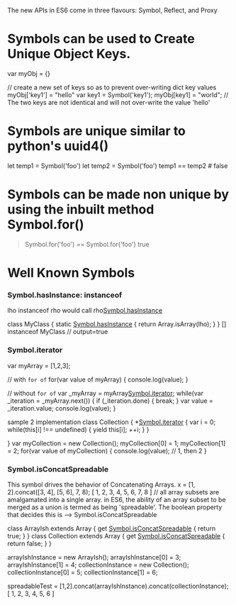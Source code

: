 The new APIs in ES6 come in three flavours: Symbol, Reflect, and Proxy

# Symbols can be used to Create Unique Object Keys.
var myObj = {}

// create a new set of keys so as to prevent over-writing dict key values
myObj['key1'] = "hello"
var key1 = Symbol('key1');
myObj[key1] = "world";
// The two keys are not identical and will not over-write the value  'hello'
# Symbols are unique similar to python's uuid4()
let temp1 = Symbol('foo')
let temp2 = Symbol('foo')
temp1 == temp2 # false

# Symbols can be made non unique by using the inbuilt method Symbol.for()
> Symbol.for('foo') == Symbol.for('foo')
true

# Well Known Symbols
### Symbol.hasInstance: instanceof
lho instanceof rho would call rho[Symbol.hasInstance](lho)

class MyClass {
    static [Symbol.hasInstance](lho) {
        return Array.isArray(lho);
    }
}
[] instanceof MyClass  // output=true

### Symbol.iterator
var myArray = [1,2,3];

// with `for of`
for(var value of myArray) {
    console.log(value);
}

// without `for of`
var _myArray = myArray[Symbol.iterator]();
while(var _iteration = _myArray.next()) {
    if (_iteration.done) {
        break;
    }
    var value = _iteration.value;
    console.log(value);
}

sample 2 implementation 
class Collection {
  *[Symbol.iterator]() {
    var i = 0;
    while(this[i] !== undefined) {
      yield this[i];
      ++i;
    }
  }

}
var myCollection = new Collection();
myCollection[0] = 1;
myCollection[1] = 2;
for(var value of myCollection) {
    console.log(value); // 1, then 2
}
### Symbol.isConcatSpreadable
This symbol drives the behavior of Concatenating Arrays.
x = [1, 2].concat([3, 4], [5, 6], 7, 8);
[
  1, 2, 3, 4,
  5, 6, 7, 8
]
// all array subsets are amalgamated into a single array.
in ES6, the ability of an array subset to be merged as a union is termed as being 'spreadable'.
The boolean property that decides this is  --> Symbol.isConcatSpreadable  

class ArrayIsh extends Array {
    get [Symbol.isConcatSpreadable]() {
        return true;
    }
}
class Collection extends Array {
    get [Symbol.isConcatSpreadable]() {
        return false;
    }
}

arrayIshInstance = new ArrayIsh();
arrayIshInstance[0] = 3;
arrayIshInstance[1] = 4;
collectionInstance = new Collection();
collectionInstance[0] = 5;
collectionInstance[1] = 6;

spreadableTest = [1,2].concat(arrayIshInstance).concat(collectionInstance);
[ 1, 2, 3, 4, 5, 6 ]